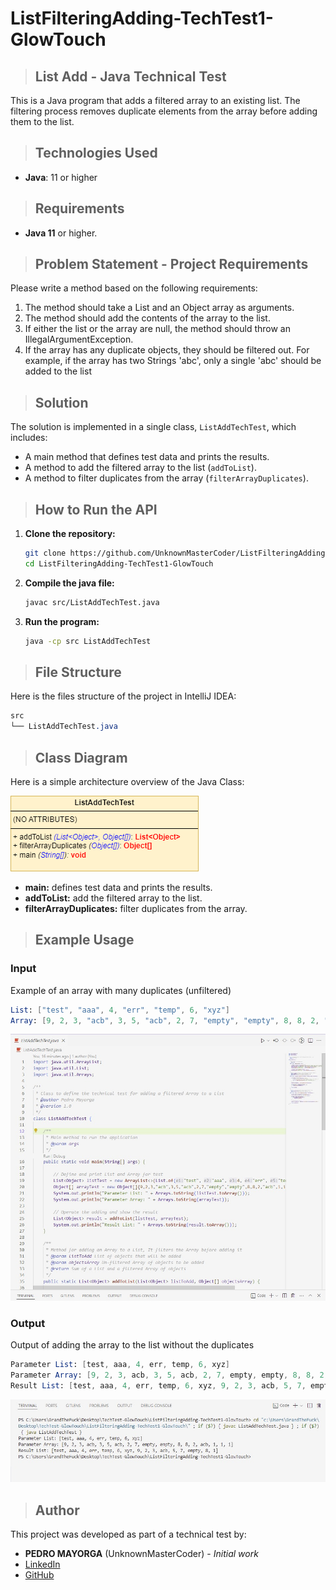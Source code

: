 # ListFilteringAdding-TechTest1-GlowTouch

> ## List Add - Java Technical Test

This is a Java program that adds a filtered array to an existing list. The filtering process removes duplicate elements from the array before adding them to the list.

> ## Technologies Used

- **Java**: 11 or higher

> ## Requirements

- **Java 11** or higher.

> ## Problem Statement - Project Requirements

Please write a method based on the following requirements:

1. The method should take a List and an Object array as arguments.
2. The method should add the contents of the array to the list.
3. If either the list or the array are null, the method should throw an IllegalArgumentException.
4. If the array has any duplicate objects, they should be filtered out. For example, if the array has two Strings 'abc', only a single 'abc' should be added to the list

> ## Solution
The solution is implemented in a single class, `ListAddTechTest`, which includes:

- A main method that defines test data and prints the results.
- A method to add the filtered array to the list (`addToList`).
- A method to filter duplicates from the array (`filterArrayDuplicates`).


> ## How to Run the API

1. **Clone the repository:**

   ```bash
   git clone https://github.com/UnknownMasterCoder/ListFilteringAdding-TechTest1-GlowTouch.git
   cd ListFilteringAdding-TechTest1-GlowTouch
   
2. **Compile the java file:**
   ```bash
   javac src/ListAddTechTest.java
   
3. **Run the program:**
   ```bash
   java -cp src ListAddTechTest

> ## File Structure
Here is the files structure of the project in IntelliJ IDEA:

   ```css
   src
   └── ListAddTechTest.java
   ```

> ## Class Diagram
Here is a simple architecture overview of the Java Class:

![Class Diagram](/docs/ClassDiagram.png "Class Diagram")

- **main:** defines test data and prints the results.
- **addToList:** add the filtered array to the list.
- **filterArrayDuplicates:** filter duplicates from the array.

> ## Example Usage

### Input
Example of an array with many duplicates (unfiltered)

   ```mathematica
   List: ["test", "aaa", 4, "err", "temp", 6, "xyz"]
   Array: [9, 2, 3, "acb", 3, 5, "acb", 2, 7, "empty", "empty", 8, 8, 2, "acb", 1, 1, 1]
   ```

![Class](/docs/Code_TechTest1.jpg "Class")

### Output
Output of adding the array to the list without the duplicates

   ```mathematica
   Parameter List: [test, aaa, 4, err, temp, 6, xyz]
   Parameter Array: [9, 2, 3, acb, 3, 5, acb, 2, 7, empty, empty, 8, 8, 2, acb, 1, 1, 1]
   Result List: [test, aaa, 4, err, temp, 6, xyz, 9, 2, 3, acb, 5, 7, empty, 8, 1]

   ```

![result](/docs/Result_TechTest1.jpg "result")

> ## Author

This project was developed as part of a technical test by:
- **PEDRO MAYORGA** (UnknownMasterCoder) - _Initial work_
- [LinkedIn](https://linkedin.com/in/PedroMayorga)
- [GitHub](https://github.com/UnknownMasterCoder)
